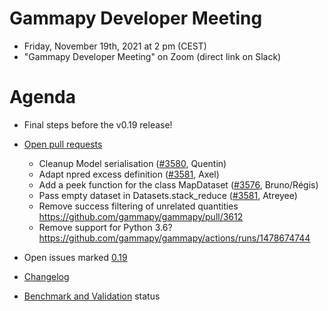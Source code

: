 # Gammapy Developer Meeting

* Friday, November 19th, 2021 at 2 pm (CEST)
* "Gammapy Developer Meeting" on Zoom (direct link on Slack)
# Agenda

* Final steps before the v0.19 release!
* [Open pull requests](https://github.com/gammapy/gammapy/pulls)
  * Cleanup Model serialisation ([#3580](https://github.com/gammapy/gammapy/pull/3580), Quentin)
  * Adapt npred excess definition ([#3581](https://github.com/gammapy/gammapy/pull/3581), Axel)
  * Add a peek function for the class MapDataset ([#3576](https://github.com/gammapy/gammapy/pull/3576), Bruno/Régis)
  * Pass empty dataset in Datasets.stack_reduce ([#3581](https://github.com/gammapy/gammapy/pull/3581), Atreyee)
  * Remove success filtering of unrelated quantities https://github.com/gammapy/gammapy/pull/3612
  * Remove support for Python 3.6? https://github.com/gammapy/gammapy/actions/runs/1478674744
 
* Open issues marked [0.19](https://github.com/gammapy/gammapy/issues?q=is%3Aopen+is%3Aissue+milestone%3Av0.19)

* [Changelog](https://github.com/gammapy/gammapy/pull/3318)

* [Benchmark and Validation](https://github.com/gammapy/gammapy-benchmarks) status

 


